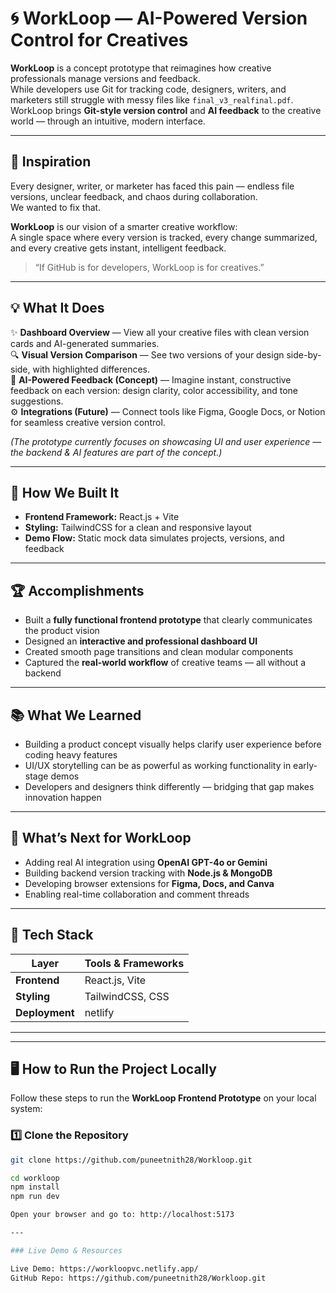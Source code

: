 # 🌀 WorkLoop — AI-Powered Version Control for Creatives

**WorkLoop** is a concept prototype that reimagines how creative professionals manage versions and feedback.  
While developers use Git for tracking code, designers, writers, and marketers still struggle with messy files like `final_v3_realfinal.pdf`.  
WorkLoop brings **Git-style version control** and **AI feedback** to the creative world — through an intuitive, modern interface.

---

## 🚀 Inspiration

Every designer, writer, or marketer has faced this pain — endless file versions, unclear feedback, and chaos during collaboration.  
We wanted to fix that.

**WorkLoop** is our vision of a smarter creative workflow:  
A single space where every version is tracked, every change summarized, and every creative gets instant, intelligent feedback.

> “If GitHub is for developers, WorkLoop is for creatives.”

---

## 💡 What It Does

✨ **Dashboard Overview** — View all your creative files with clean version cards and AI-generated summaries.  
🔍 **Visual Version Comparison** — See two versions of your design side-by-side, with highlighted differences.  
🤖 **AI-Powered Feedback (Concept)** — Imagine instant, constructive feedback on each version: design clarity, color accessibility, and tone suggestions.  
⚙️ **Integrations (Future)** — Connect tools like Figma, Google Docs, or Notion for seamless creative version control.  

*(The prototype currently focuses on showcasing UI and user experience — the backend & AI features are part of the concept.)*

---

## 🧱 How We Built It

- **Frontend Framework:** React.js + Vite  
- **Styling:** TailwindCSS for a clean and responsive layout 
- **Demo Flow:** Static mock data simulates projects, versions, and feedback  

---

## 🏆 Accomplishments

- Built a **fully functional frontend prototype** that clearly communicates the product vision  
- Designed an **interactive and professional dashboard UI**  
- Created smooth page transitions and clean modular components  
- Captured the **real-world workflow** of creative teams — all without a backend  

---

## 📚 What We Learned

- Building a product concept visually helps clarify user experience before coding heavy features  
- UI/UX storytelling can be as powerful as working functionality in early-stage demos  
- Developers and designers think differently — bridging that gap makes innovation happen  

---

## 🔮 What’s Next for WorkLoop

- Adding real AI integration using **OpenAI GPT-4o or Gemini**  
- Building backend version tracking with **Node.js & MongoDB**  
- Developing browser extensions for **Figma, Docs, and Canva**  
- Enabling real-time collaboration and comment threads  

---

## 🧩 Tech Stack

| Layer | Tools & Frameworks |
|-------|--------------------|
| **Frontend** | React.js, Vite |
| **Styling** | TailwindCSS, CSS|
| **Deployment** | netlify |

---


---

## 🖥️ How to Run the Project Locally

Follow these steps to run the **WorkLoop Frontend Prototype** on your local system:

### 1️⃣ Clone the Repository
```bash
git clone https://github.com/puneetnith28/Workloop.git

cd workloop
npm install
npm run dev

Open your browser and go to: http://localhost:5173

---

### Live Demo & Resources

Live Demo: https://workloopvc.netlify.app/
GitHub Repo: https://github.com/puneetnith28/Workloop.git
